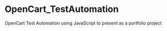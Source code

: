 # OpenCart_TestAutomation
OpenCart Test Automation using JavaScript to present as a portfolio project
